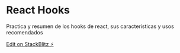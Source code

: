 # React Hooks

Practica y resumen de los hooks de react, sus caracteristicas y usos recomendados

[Edit on StackBlitz ⚡️](https://stackblitz.com/edit/stackblitz-starters-nr4isu)
